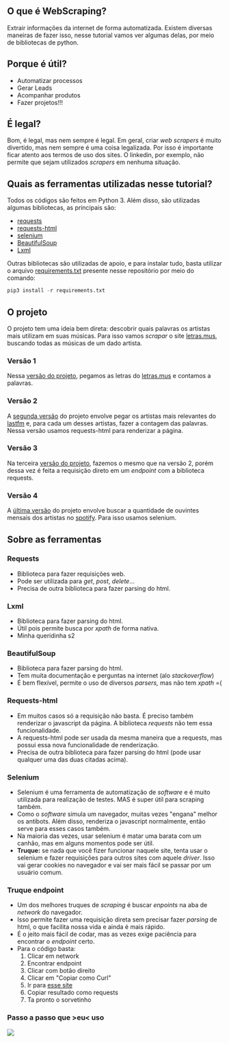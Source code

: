 ## O que é WebScraping?

Extrair informações da internet de forma automatizada. Existem diversas maneiras de fazer isso, nesse tutorial vamos ver algumas delas, por meio de bibliotecas de python.

## Porque é útil?

- Automatizar processos
- Gerar Leads
- Acompanhar produtos
- Fazer projetos!!!

## É legal?

Bom, é legal, mas nem sempre é legal. Em geral, criar *web scrapers* é muito divertido, mas nem sempre é uma coisa legalizada. Por isso é importante ficar atento aos termos de uso dos sites. O linkedin, por exemplo, não permite que sejam utilizados *scrapers* em nenhuma situação.

## Quais as ferramentas utilizadas nesse tutorial?

Todos os códigos são feitos em Python 3. Além disso, são utilizadas algumas bibliotecas, as principais são:

- [requests](https://pypi.org/project/requests/)
- [requests-html](https://pypi.org/project/requests-html/)
- [selenium](https://pypi.org/project/selenium/)
- [BeautifulSoup](https://pypi.org/project/beautifulsoup4/)
- [Lxml](https://pypi.org/project/lxml/)

Outras bibliotecas são utilizadas de apoio, e para instalar tudo, basta utilizar o arquivo [requirements.txt](https://github.com/lusmoura/WebScraping-workshop/blob/main/requirements.txt) presente nesse repositório por meio do comando:

```python
pip3 install -r requirements.txt
```

## O projeto

O projeto tem uma ideia bem direta: descobrir quais palavras os artistas mais utilizam em suas músicas. Para isso vamos *scrapar* o site [letras.mus](https://www.letras.mus.br/), buscando todas as músicas de um dado artista.

### Versão 1
Nessa [versão do projeto](https://github.com/lusmoura/WebScraping-workshop/blob/main/requests_letras.py), pegamos as letras do [letras.mus](https://www.letras.mus.br/) e contamos a palavras. 

### Versão 2
A [segunda versão](https://github.com/lusmoura/WebScraping-workshop/blob/main/requests_html_lastfm.py) do projeto envolve pegar os artistas mais relevantes do [lastfm](https://www.last.fm) e, para cada um desses artistas, fazer a contagem das palavras. Nessa versão usamos requests-html para renderizar a página.

### Versão 3
Na terceira [versão do projeto](https://github.com/lusmoura/WebScraping-workshop/blob/main/requests_endpoint_lastfm.py), fazemos o mesmo que na versão 2, porém dessa vez é feita a requisição direto em um *endpoint* com a biblioteca requests.

### Versão 4
A [última versão](https://github.com/lusmoura/WebScraping-workshop/blob/main/selenium_spotify.py) do projeto envolve buscar a quantidade de ouvintes mensais dos artistas no [spotify](https://open.spotify.com/). Para isso usamos selenium.

## Sobre as ferramentas

### Requests

- Biblioteca para fazer requisições web.
- Pode ser utilizada para *get*, *post*, *delete*...
- Precisa de outra biblioteca para fazer parsing do html.

### Lxml

- Biblioteca para fazer parsing do html.
- Útil pois permite busca por *xpath* de forma nativa.
- Minha queridinha s2

### BeautifulSoup

- Biblioteca para fazer parsing do html.
- Tem muita documentação e perguntas na internet (alo *stackoverflow*)
- É bem flexível, permite o uso de diversos *parsers,* mas não tem *xpath* =(

### Requests-html

- Em muitos casos só a requisição não basta. É preciso também renderizar o javascript da página. A biblioteca *requests* não tem essa funcionalidade.
- A requests-html pode ser usada da mesma maneira que a requests, mas possui essa nova funcionalidade de renderização.
- Precisa de outra biblioteca para fazer parsing do html (pode usar qualquer uma das duas citadas acima).

### Selenium

- Selenium é uma ferramenta de automatização de *software* e é muito utilizada para realização de testes. MAS é super útil para scraping também.
- Como o *software* simula um navegador, muitas vezes "engana" melhor os antibots. Além disso, renderiza o javascript normalmente, então serve para esses casos também.
- Na maioria das vezes, usar selenium é matar uma barata com um canhão, mas em alguns momentos pode ser útil.
- **Truque:** se nada que você fizer funcionar naquele site, tenta usar o selenium e fazer requisições para outros sites com aquele *driver*. Isso vai gerar cookies no navegador e vai ser mais fácil se passar por um usuário comum.

### Truque endpoint

- Um dos melhores truques de *scraping* é buscar *enpoints* na aba de *network* do navegador.
- Isso permite fazer uma requisição direta sem precisar fazer *parsing* de html, o que facilita nossa vida e ainda é mais rápido.
- É o jeito mais fácil de codar, mas as vezes exige paciência para encontrar o *endpoint* certo.
- Para o código basta:
    1. Clicar em network 
    2. Encontrar endpoint
    3. Clicar com botão direito
    4. Clicar em "Copiar como Curl" 
    5. Ir para [esse site](https://curl.trillworks.com/) 
    6. Copiar resultado como requests
    7. Ta pronto o sorvetinho

### Passo a passo que >eu< uso

<img src="https://i.ibb.co/q13dm75/Screenshot-from-2021-06-17-14-09-50.png">
